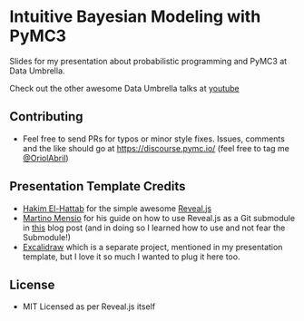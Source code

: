 # Intuitive Bayesian Modeling with PyMC3
Slides for my presentation about probabilistic programming and PyMC3 at Data Umbrella. 

Check out the other awesome Data Umbrella talks at [youtube](https://www.youtube.com/c/dataumbrella)

## Contributing
* Feel free to send PRs for typos or minor style fixes. Issues, comments and the like should go at https://discourse.pymc.io/ (feel free to tag me [@OriolAbril](https://discourse.pymc.io/u/OriolAbril/summary))

## Presentation Template Credits
* [Hakim El-Hattab](https://twitter.com/hakimel) for the simple awesome [Reveal.js](https://github.com/hakimel/reveal.js)
* [Martino Mensio](https://twitter.com/MartinoMensio) for his guide on how to use Reveal.js as a Git submodule in [this](https://martinomensio.medium.com/how-to-host-reveal-js-slides-on-github-pages-and-have-a-tidy-repository-1a363944c38d) blog post (and in doing so I learned how to use and not fear the Submodule!)
* [Excalidraw](https://excalidraw.com/) which is a separate project, mentioned in my presentation template, but I love it so much I wanted to plug it here too.

## License
* MIT Licensed as per Reveal.js itself
